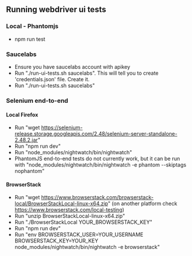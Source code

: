 
## Running webdriver ui tests

### Local - Phantomjs
- npm run test

### Saucelabs 
- Ensure you have saucelabs account with apikey
- Run "./run-ui-tests.sh saucelabs". This will tell you to create 'credentials.json' file. Create it.
- Run "./run-ui-tests.sh saucelabs"

### Selenium end-to-end

#### Local Firefox

- Run "wget https://selenium-release.storage.googleapis.com/2.48/selenium-server-standalone-2.48.2.jar"
- Run "npm run dev"
- Run "node_modules/nightwatch/bin/nightwatch"
- PhantomJS end-to-end tests do not currently work, but it can be run with
  "node_modules/nightwatch/bin/nightwatch -e phantom --skiptags nophantom"

#### BrowserStack
- Run "wget https://www.browserstack.com/browserstack-local/BrowserStackLocal-linux-x64.zip" (on another platform check https://www.browserstack.com/local-testing)
- Run "unzip BrowserStackLocal-linux-x64.zip"
- Run "./BrowserStackLocal YOUR_BROWSERSTACK_KEY"
- Run "npm run dev"
- Run "env BROWSERSTACK_USER=YOUR_USERNAME BROWSERSTACK_KEY=YOUR_KEY node_modules/nightwatch/bin/nightwatch -e browserstack"
